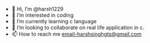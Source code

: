 - 👋 Hi, I’m @harsh1229
- 👀 I’m interested in coding
- 🌱 I’m currently learning c language
- 💞️ I’m looking to collaborate on real life application in c.
- 📫 How to reach me email-harshsinghgts@gmail.com

<!---
harsh1229/harsh1229 is a ✨ special ✨ repository because its `README.md` (this file) appears on your GitHub profile.
You can click the Preview link to take a look at your changes.
--->
